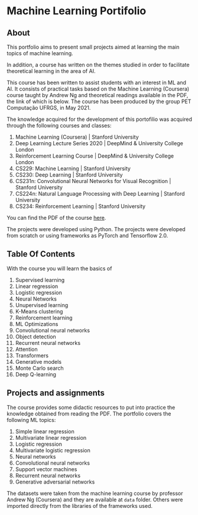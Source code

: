 # Machine Learning Portifolio

## About

This portfolio aims to present small projects aimed at learning the main topics of machine learning.

In addition, a course has written on the themes studied in order to facilitate theoretical learning in the area of AI.

This course has been written to assist students with an interest in ML and AI. It consists of practical tasks based on the Machine Learning (Coursera) course taught by Andrew Ng and theoretical readings available in the PDF, the link of which is below. The course has been produced by the group PET Computação UFRGS, in May 2021.

The knowledge acquired for the development of this portofilio was acquired through the following courses and classes:

  1. Machine Learning (Coursera) | Stanford University
  2. Deep Learning Lecture Series 2020 | DeepMind & University College London
  3. Reinforcement Learning Course | DeepMind & University College London
  4. CS229: Machine Learning | Stanford University
  5. CS230: Deep Learning | Stanford University
  6. CS231n: Convolutional Neural Networks for Visual Recognition | Stanford University
  7. CS224n: Natural Language Processing with Deep Learning | Stanford University
  8. CS234: Reinforcement Learning | Stanford University

You can find the PDF of the course [here](https://github.com/thiagolermen/ml-course/blob/main/assets/Machine_Learning.pdf).

The projects were developed using Python. The projects were developed from scratch or using frameworks as PyTorch and Tensorflow 2.0.

## Table Of Contents
With the course you will learn the basics of
  1. Supervised learning
  2. Linear regression
  3. Logistic regression
  4. Neural Networks
  5. Unupervised learning
  6. K-Means clustering
  7. Reinforcement learning
  8. ML Optimizations
  9. Convolutional neural networks
  10. Object detection
  11. Recurrent neural networks
  12. Attention
  13. Transformers
  14. Generative models
  15. Monte Carlo search
  16. Deep Q-learning

## Projects and assignments
The course provides some didactic resources to put into practice the knowledge obtained from reading the PDF. The portfolio covers the following ML topics:
  1. Simple linear regression
  2. Multivariate linear regression
  3. Logistic regression
  4. Multivariate logistic regression
  5. Neural networks
  6. Convolutional neural networks
  7. Support vector machines
  8. Recurrent neural networks
  9. Generative adversarial networks

The datasets were taken from the machine learning course by professor Andrew Ng (Coursera) and they are available at ```data``` folder. Others were imported directly from the libraries of the frameworks used.
